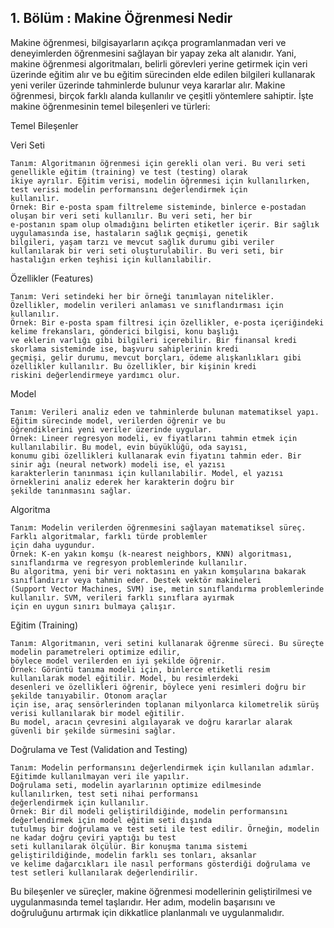 ## 1. Bölüm  : Makine Öğrenmesi Nedir

Makine öğrenmesi, bilgisayarların açıkça programlanmadan veri ve deneyimlerden öğrenmesini sağlayan bir yapay zeka alt alanıdır. Yani, makine öğrenmesi algoritmaları, belirli görevleri yerine getirmek için veri üzerinde eğitim alır ve bu eğitim sürecinden elde edilen bilgileri kullanarak yeni veriler üzerinde tahminlerde bulunur veya kararlar alır. Makine öğrenmesi, birçok farklı alanda kullanılır ve çeşitli yöntemlere sahiptir. İşte makine öğrenmesinin temel bileşenleri ve türleri:


Temel Bileşenler

Veri Seti

    Tanım: Algoritmanın öğrenmesi için gerekli olan veri. Bu veri seti genellikle eğitim (training) ve test (testing) olarak 
    ikiye ayrılır. Eğitim verisi, modelin öğrenmesi için kullanılırken, test verisi modelin performansını değerlendirmek için 
    kullanılır.
    Örnek: Bir e-posta spam filtreleme sisteminde, binlerce e-postadan oluşan bir veri seti kullanılır. Bu veri seti, her bir 
    e-postanın spam olup olmadığını belirten etiketler içerir. Bir sağlık uygulamasında ise, hastaların sağlık geçmişi, genetik 
    bilgileri, yaşam tarzı ve mevcut sağlık durumu gibi veriler kullanılarak bir veri seti oluşturulabilir. Bu veri seti, bir 
    hastalığın erken teşhisi için kullanılabilir.
    
Özellikler (Features)

    Tanım: Veri setindeki her bir örneği tanımlayan nitelikler. Özellikler, modelin verileri anlaması ve sınıflandırması için 
    kullanılır.
    Örnek: Bir e-posta spam filtresi için özellikler, e-posta içeriğindeki kelime frekansları, gönderici bilgisi, konu başlığı 
    ve eklerin varlığı gibi bilgileri içerebilir. Bir finansal kredi skorlama sisteminde ise, başvuru sahiplerinin kredi 
    geçmişi, gelir durumu, mevcut borçları, ödeme alışkanlıkları gibi özellikler kullanılır. Bu özellikler, bir kişinin kredi 
    riskini değerlendirmeye yardımcı olur.
  
Model

    Tanım: Verileri analiz eden ve tahminlerde bulunan matematiksel yapı. Eğitim sürecinde model, verilerden öğrenir ve bu 
    öğrendiklerini yeni veriler üzerinde uygular.
    Örnek: Lineer regresyon modeli, ev fiyatlarını tahmin etmek için kullanılabilir. Bu model, evin büyüklüğü, oda sayısı, 
    konumu gibi özellikleri kullanarak evin fiyatını tahmin eder. Bir sinir ağı (neural network) modeli ise, el yazısı 
    karakterlerin tanınması için kullanılabilir. Model, el yazısı örneklerini analiz ederek her karakterin doğru bir 
    şekilde tanınmasını sağlar.

Algoritma

    Tanım: Modelin verilerden öğrenmesini sağlayan matematiksel süreç. Farklı algoritmalar, farklı türde problemler 
    için daha uygundur.
    Örnek: K-en yakın komşu (k-nearest neighbors, KNN) algoritması, sınıflandırma ve regresyon problemlerinde kullanılır. 
    Bu algoritma, yeni bir veri noktasını en yakın komşularına bakarak sınıflandırır veya tahmin eder. Destek vektör makineleri 
    (Support Vector Machines, SVM) ise, metin sınıflandırma problemlerinde kullanılır. SVM, verileri farklı sınıflara ayırmak 
    için en uygun sınırı bulmaya çalışır.

Eğitim (Training)

    Tanım: Algoritmanın, veri setini kullanarak öğrenme süreci. Bu süreçte modelin parametreleri optimize edilir, 
    böylece model verilerden en iyi şekilde öğrenir.
    Örnek: Görüntü tanıma modeli için, binlerce etiketli resim kullanılarak model eğitilir. Model, bu resimlerdeki 
    desenleri ve özellikleri öğrenir, böylece yeni resimleri doğru bir şekilde tanıyabilir. Otonom araçlar 
    için ise, araç sensörlerinden toplanan milyonlarca kilometrelik sürüş verisi kullanılarak bir model eğitilir. 
    Bu model, aracın çevresini algılayarak ve doğru kararlar alarak güvenli bir şekilde sürmesini sağlar.

Doğrulama ve Test (Validation and Testing)

    Tanım: Modelin performansını değerlendirmek için kullanılan adımlar. Eğitimde kullanılmayan veri ile yapılır. 
    Doğrulama seti, modelin ayarlarının optimize edilmesinde kullanılırken, test seti nihai performansı 
    değerlendirmek için kullanılır.
    Örnek: Bir dil modeli geliştirildiğinde, modelin performansını değerlendirmek için model eğitim seti dışında 
    tutulmuş bir doğrulama ve test seti ile test edilir. Örneğin, modelin ne kadar doğru çeviri yaptığı bu test 
    seti kullanılarak ölçülür. Bir konuşma tanıma sistemi geliştirildiğinde, modelin farklı ses tonları, aksanlar 
    ve kelime dağarcıkları ile nasıl performans gösterdiği doğrulama ve test setleri kullanılarak değerlendirilir.
    
Bu bileşenler ve süreçler, makine öğrenmesi modellerinin geliştirilmesi ve uygulanmasında temel taşlarıdır. Her adım, modelin başarısını ve doğruluğunu artırmak için dikkatlice planlanmalı ve uygulanmalıdır.
